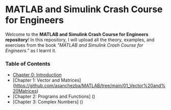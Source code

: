 # MATLAB and Simulink Crash Course for Engineers

Welcome to the **MATLAB and Simulink Crash Course for Engineers repository**! In this repository, I will upload all the theory, examples, and exercises from the book _"MATLAB and Simulink Crash Course for Engineers."_ as I learnt it. 

### Table of Contents
- [Chapter 0: Introduction](https://github.com/asanchezba/MATLAB/tree/main/00_Introduction)
- [Chapter 1: Vector and Matrices] (https://github.com/asanchezba/MATLAB/tree/main/01_Vector%20and%20Matrices)
- [Chapter 2: Programs and Functions] ()
- [Chapter 3: Complex Numbers] ()
